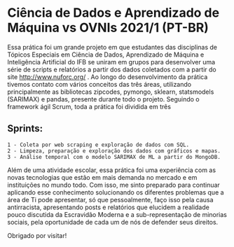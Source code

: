 #  Ciência de Dados e Aprendizado de Máquina vs OVNIs 2021/1 (PT-BR)

Essa prática foi um grande projeto em que estudantes das disciplinas de Tópicos Especiais em Ciência de Dados,
Aprendizado de Máquina e Inteligência Artificial do IFB se uniram em grupos para desenvolver uma série de scripts e 
relatórios a partir dos dados coletados com a partir do site  http://www.nuforc.org/ . 
Ao longo do desenvolvimento da prática tivemos contato com vários conceitos das três áreas, utilizando principalmente 
as bibliotecas zipcodes, pymongo, sklearn, statsmodels (SARIMAX) e pandas, presente durante todo o projeto. Seguindo o framework ágil Scrum,
toda a prática foi dividida em três 
  ## Sprints:
    1 - Coleta por web scraping e exploração de dados com SQL.
    2 - Limpeza, preparação e exploração dos dados com gráficos e mapas.
    3 - Análise temporal com o modelo SARIMAX de ML a partir do MongoDB.
Além de uma atividade escolar, essa prática foi uma experiência com as novas tecnologias que estão em mais demanda no
mercado e em instituições no mundo todo. Com isso, me sinto preparado para continuar aplicando esse conhecimento 
solucionando os diferentes problemas que a área de Ti pode apresentar, só que pessoalmente, faço isso pela causa antirracista, apresentando posts e relatórios que elucidem a realidade pouco discutida da Escravidão Moderna e a sub-representação de minorias sociais, pela oportunidade de cada um de nós de defender seus direitos.

Obrigado por visitar!
